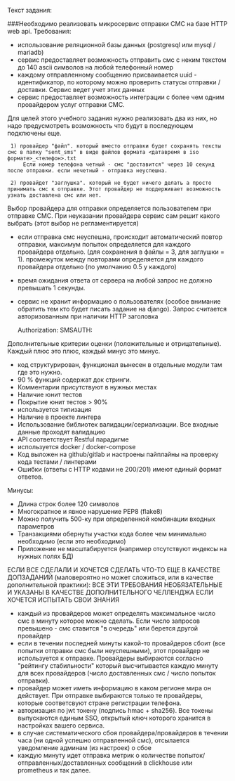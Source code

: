 Текст задания:

###Необходимо реализовать микросервис отправки СМС на базе HTTP web api.
Требования:
* использование реляционной базы данных (postgresql или mysql / mariadb)
* сервис предоставляет возможность отправить смс с неким текстом до 140 ascii символов на любой телефонный номер
* каждому отправленному сообщению присваивается uuid - идентификатор, по которому можно проверить статусы отправки / доставки. Сервис ведет учет этих данных
* сервис предоставляет возможность интеграции с более чем одним провайдером услуг отправки СМС.

Для целей этого учебного задания нужно реализовать два из них, но надо предусмотреть возможность что будут в последующем подключены еще.

     1) провайдер "файл". который вместо отправки будет сохранять тексты смс в папку "sent_sms" в виде файлов формата <датавремя в iso формате>_<телефон>.txt
         Если номер телефона четный - смс "доставится" через 10 секунд после отправки. если нечетный - отправка неуспешна.     

     2) провайдет "заглушка". который не будет ничего делать а просто принимать смс к отправке. Этот провайдер не поддерживает возможность узнать доставлена смс или нет.
     
   Выбор провайдера для отправки определяется пользователем при отправке СМС. При неуказании провайдера сервис сам решит какого выбрать (этот выбор не регламентируется)
     

* если отправка смс неуспешна, происходит автоматический повтор отправки, максимум попыток определяется для каждого провайдера отдельно. (для сохранения в файлы = 3, для заглушки = 1).
промежуток между повторами определяется для каждого провайдера отдельно (по умолчанию 0.5 у каждого)
* время ожидания ответа от сервера на любой запрос не должно превышать 1 секунды.
* сервис не хранит информацию о пользователях (особое внимание обратить тем кто будет писать задание на django). Запрос считается авторизованным при наличии HTTP заголовка

    Authorization: SMSAUTH:<username>

Дополнительные критерии оценки (положительные и отрицательные). Каждый плюс это плюс, каждый минус это минус.
+ код структурирован, функционал вынесен в отдельные модули там где это нужно.
+ 90 % функций содержат док стринги.
+ Комментарии присутствуют в нужных местах
+ Наличие юнит тестов
+ Покрытие юнит тестов > 90%
+ используется типизация
+ Наличие в проекте линтера
+ Использование библиотек валидации/сериализации. Все входные данные проходят валидацию
+ API соответствует Restful парадигме
+ используется docker / docker-compose
+ Код выложен на github/gitlab и настроены пайплайны на проверку кода тестами / линтерами
+ Ошибки (ответы с HTTP кодами не 200/201) имеют единый формат ответов.

Минусы:
- Длина строк более 120 символов
- Многократное и явное нарушение PEP8 (flake8)
- Можно получить 500-ку при определенной комбинации входных параметров
- Транзакциями обернуты участки кода более чем минимально необходимо (если это необходимо)
- Приложение не масштабируется (например отсутствуют индексы на нужных полях БД)


ЕСЛИ ВСЕ СДЕЛАЛИ И ХОЧЕТСЯ СДЕЛАТЬ ЧТО-ТО ЕЩЕ В КАЧЕСТВЕ ДОПЗАДАНИЙ (маловероятно но может сложиться, или в качестве дополнительной практики):
ВСЕ ЭТИ ТРЕБОВАНИЯ НЕОБЯЗАТЕЛЬНЫЕ И УКАЗАНЫ В КАЧЕСТВЕ ДОПОЛНИТЕЛЬНОГО ЧЕЛЛЕНДЖА ЕСЛИ ХОЧЕТСЯ ИСПЫТАТЬ СВОИ ЗНАНИЯ
   * каждый из провайдеров может определять максимальное число смс в минуту которое можно сделать. Если число запросов превышено - смс ставится "в очередь" или берется другой провайдер
   * если в течении последней минуты какой-то провайдеров сбоит (все попытки отправки смс были неуспешными), этот провайдер не используется к отправке. Провайдеры выбираются согласно "рейтингу стабильности" который высчитывается каждую минуту для всех провайдеров (число доставленных смс / число попыток отправки).
   * провайдер может иметь информацию в каком регионе мира он действует. При отправке выбираются только те провайдеры, которые соответсвуют стране регистрации телефона.  
   * авторизация по jwt токену (подпись hmac + sha256). Все токены выпускаются единым SSO, открытый ключ которого хранится в настройках вашего сервиса.
   * в случае систематического сбоя провайдера/провайдеров в течении часа (ни одной успешно отправленной смс), отсылается уведомление админам (из настроек) о сбое
   * каждую минуту идет отправка метрик о количестве  попыток/отправленных/доставленных сообщений в clickhouse или prometheus
и так далее.